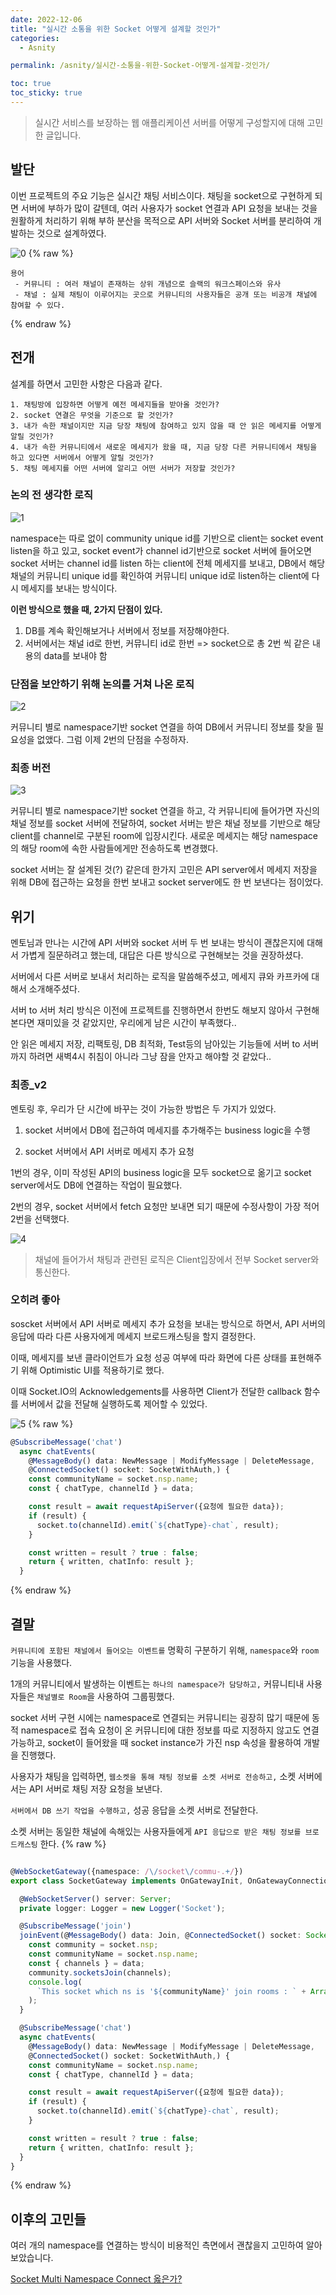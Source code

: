 ```yaml
---
date: 2022-12-06
title: "실시간 소통을 위한 Socket 어떻게 설계할 것인가"
categories:
  - Asnity

permalink: /asnity/실시간-소통을-위한-Socket-어떻게-설계할-것인가/

toc: true
toc_sticky: true
---
```



> 실시간 서비스를 보장하는 웹 애플리케이션 서버를 어떻게 구성할지에 대해 고민한 글입니다.


## 발단


이번 프로젝트의 주요 기능은 실시간 채팅 서비스이다.
채팅을 socket으로 구현하게 되면 서버에 부하가 많이 갈텐데, 여러 사용자가 socket 연결과 API 요청을 보내는 것을 원활하게 처리하기 위해 부하 분산을 목적으로 API 서버와 Socket 서버를 분리하여 개발하는 것으로 설계하였다.


![0](/assets/img/2022-12-06-실시간-소통을-위한-Socket-어떻게-설계할-것인가.md/0.png)
{% raw %}

```text
용어
 - 커뮤니티 : 여러 채널이 존재하는 상위 개념으로 슬랙의 워크스페이스와 유사
 - 채널 : 실제 채팅이 이루어지는 곳으로 커뮤니티의 사용자들은 공개 또는 비공개 채널에 참여할 수 있다.

```
{% endraw %}


## 전개


설계를 하면서 고민한 사항은 다음과 같다.


> 

	1. 채팅방에 입장하면 어떻게 예전 메세지들을 받아올 것인가?
	2. socket 연결은 무엇을 기준으로 할 것인가?
	3. 내가 속한 채널이지만 지금 당장 채팅에 참여하고 있지 않을 때 안 읽은 메세지를 어떻게 알릴 것인가?
	4. 내가 속한 커뮤니티에서 새로운 메세지가 왔을 때, 지금 당장 다른 커뮤니티에서 채팅을 하고 있다면 서버에서 어떻게 알릴 것인가?
	5. 채팅 메세지를 어떤 서버에 알리고 어떤 서버가 저장할 것인가?

### 논의 전 생각한 로직


![1](/assets/img/2022-12-06-실시간-소통을-위한-Socket-어떻게-설계할-것인가.md/1.png)


namespace는 따로 없이 community unique id를 기반으로 client는 socket event listen을 하고 있고, socket event가 channel id기반으로 socket 서버에 들어오면 socket 서버는 channel id를 listen 하는 client에 전체 메세지를 보내고, DB에서 해당 채널의 커뮤니티 unique id를 확인하여 커뮤니티 unique id로 listen하는 client에 다시 메세지를 보내는 방식이다.


**이런 방식으로 했을 때, 2가지 단점이 있다.**

1. DB를 계속 확인해보거나 서버에서 정보를 저장해야한다.
2. 서버에서는 채널 id로 한번, 커뮤니티 id로 한번 => socket으로 총 2번 씩 같은 내용의 data를 보내야 함

### 단점을 보안하기 위해 논의를 거쳐 나온 로직


![2](/assets/img/2022-12-06-실시간-소통을-위한-Socket-어떻게-설계할-것인가.md/2.png)


커뮤니티 별로 namespace기반 socket 연결을 하여 DB에서 커뮤니티 정보를 찾을 필요성을 없앴다.
그럼 이제 2번의 단점을 수정하자.


### 최종 버전


![3](/assets/img/2022-12-06-실시간-소통을-위한-Socket-어떻게-설계할-것인가.md/3.png)


커뮤니티 별로 namespace기반 socket 연결을 하고, 각 커뮤니티에 들어가면 자신의 채널 정보를 socket 서버에 전달하여, socket 서버는 받은 채널 정보를 기반으로 해당 client를 channel로 구분된 room에 입장시킨다.
새로운 메세지는 해당 namespace의 해당 room에 속한 사람들에게만 전송하도록 변경했다.


socket 서버는 잘 설계된 것(?) 같은데 한가지 고민은 API server에서 메세지 저장을 위해 DB에 접근하는 요청을 한번 보내고 socket server에도 한 번 보낸다는 점이었다.


## 위기


멘토님과 만나는 시간에 API 서버와 socket 서버 두 번 보내는 방식이 괜찮은지에 대해서 가볍게 질문하려고 했는데, 대답은 다른 방식으로 구현해보는 것을 권장하셨다.


서버에서 다른 서버로 보내서 처리하는 로직을 말씀해주셨고, 메세지 큐와 카프카에 대해서 소개해주셨다.


서버 to 서버 처리 방식은 이전에 프로젝트를 진행하면서 한번도 해보지 않아서 구현해본다면 재미있을 것 같았지만, 우리에게 남은 시간이 부족했다..


안 읽은 메세지 저장, 리팩토링, DB 최적화, Test등의 남아있는 기능들에 서버 to 서버까지 하려면 새벽4시 취침이 아니라 그냥 잠을 안자고 해야할 것 같았다..


### 최종_v2


멘토링 후, 우리가 단 시간에 바꾸는 것이 가능한 방법은 두 가지가 있었다.


1. socket 서버에서 DB에 접근하여 메세지를 추가해주는 business logic을 수행


2. socket 서버에서 API 서버로 메세지 추가 요청


1번의 경우, 이미 작성된 API의 business logic을 모두 socket으로 옮기고 socket server에서도 DB에 연결하는 작업이 필요했다.


2번의 경우, socket 서버에서 fetch 요청만 보내면 되기 때문에 수정사항이 가장 적어 2번을 선택했다.


![4](/assets/img/2022-12-06-실시간-소통을-위한-Socket-어떻게-설계할-것인가.md/4.png)


> 채널에 들어가서 채팅과 관련된 로직은 Client입장에서 전부 Socket server와 통신한다.


### 오히려 좋아


soscket 서버에서 API 서버로 메세지 추가 요청을 보내는 방식으로 하면서, API 서버의 응답에 따라 다른 사용자에게 메세지 브로드캐스팅을 할지 결정한다.


이때, 메세지를 보낸 클라이언트가 요청 성공 여부에 따라 화면에 다른 상태를 표현해주기 위해 Optimistic UI를 적용하기로 했다.


이때 Socket.IO의 Acknowledgements를 사용하면 Client가 전달한 callback 함수를 서버에서 값을 전달해 실행하도록 제어할 수 있었다.


![5](/assets/img/2022-12-06-실시간-소통을-위한-Socket-어떻게-설계할-것인가.md/5.png)
{% raw %}

```typescript
@SubscribeMessage('chat')
  async chatEvents(
    @MessageBody() data: NewMessage | ModifyMessage | DeleteMessage,
    @ConnectedSocket() socket: SocketWithAuth,) {
    const communityName = socket.nsp.name;
    const { chatType, channelId } = data;

    const result = await requestApiServer({요청에 필요한 data});
    if (result) {
      socket.to(channelId).emit(`${chatType}-chat`, result);
    }

    const written = result ? true : false;
    return { written, chatInfo: result };
  }
```
{% endraw %}


## 결말


`커뮤니티에 포함된 채널에서 들어오는 이벤트를` 명확히 구분하기 위해, `namespace`와 `room`기능을 사용했다.


1개의 커뮤니티에서 발생하는 이벤트는 `하나의 namespace가 담당하고,` 커뮤니티내 사용자들은 `채널별로 Room`을 사용하여 그룹핑했다.


socket 서버 구현 시에는 namespace로 연결되는 커뮤니티는 굉장히 많기 때문에 동적 namespace로 접속 요청이 온 커뮤니티에 대한 정보를 따로 지정하지 않고도 연결 가능하고, socket이 들어왔을 때 socket instance가 가진 nsp 속성을 활용하여 개발을 진행했다.


사용자가 채팅을 입력하면, `웹소켓을 통해 채팅 정보를 소켓 서버로 전송하고,` 소켓 서버에서는 API 서버로 채팅 저장 요청을 보낸다.


`서버에서 DB 쓰기 작업을 수행하고,` 성공 응답을 소켓 서버로 전달한다.


소켓 서버는 동일한 채널에 속해있는 사용자들에게 `API 응답으로 받은 채팅 정보를 브로드캐스팅` 한다.
{% raw %}

```typescript

@WebSocketGateway({namespace: /\/socket\/commu-.+/})
export class SocketGateway implements OnGatewayInit, OnGatewayConnection, OnGatewayDisconnect {

  @WebSocketServer() server: Server;
  private logger: Logger = new Logger('Socket');

  @SubscribeMessage('join')
  joinEvent(@MessageBody() data: Join, @ConnectedSocket() socket: Socket) {
    const community = socket.nsp;
    const communityName = socket.nsp.name;
    const { channels } = data;
    community.socketsJoin(channels);
    console.log(
      `This socket which ns is '${communityName}' join rooms : ` + Array.from(socket.rooms),
    );
  }

  @SubscribeMessage('chat')
  async chatEvents(
    @MessageBody() data: NewMessage | ModifyMessage | DeleteMessage,
    @ConnectedSocket() socket: SocketWithAuth,) {
    const communityName = socket.nsp.name;
    const { chatType, channelId } = data;

    const result = await requestApiServer({요청에 필요한 data});
    if (result) {
      socket.to(channelId).emit(`${chatType}-chat`, result);
    }

    const written = result ? true : false;
    return { written, chatInfo: result };
  }
}

```
{% endraw %}


## 이후의 고민들


여러 개의 namespace를 연결하는 방식이 비용적인 측면에서 괜찮을지 고민하여 알아보았습니다.


[Socket Multi Namespace Connect 옳은가?](https://velog.io/@kny8092/Socket-Multi-Namespace-Connect-%EC%98%B3%EC%9D%80%EA%B0%80)

